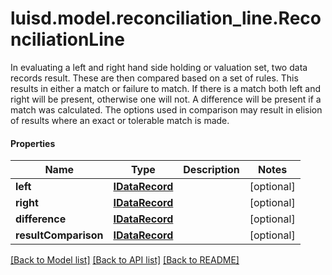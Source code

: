 # luisd.model.reconciliation_line.ReconciliationLine

In evaluating a left and right hand side holding or valuation set, two data records result. These are then compared based on a set of  rules. This results in either a match or failure to match. If there is a match both left and right will be present, otherwise one will not.  A difference will be present if a match was calculated.  The options used in comparison may result in elision of results where an exact or tolerable match is made.

#### Properties
Name | Type | Description | Notes
------------ | ------------- | ------------- | -------------
**left** | [**IDataRecord**](IDataRecord.md) |  | [optional] 
**right** | [**IDataRecord**](IDataRecord.md) |  | [optional] 
**difference** | [**IDataRecord**](IDataRecord.md) |  | [optional] 
**resultComparison** | [**IDataRecord**](IDataRecord.md) |  | [optional] 

[[Back to Model list]](../../README.md#documentation-for-models) [[Back to API list]](../../README.md#documentation-for-api-endpoints) [[Back to README]](../../README.md)

